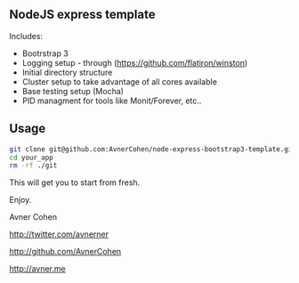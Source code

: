 ## NodeJS express template 

Includes:
* Bootrstrap 3
* Logging setup - through (https://github.com/flatiron/winston)
* Initial directory structure
* Cluster setup to take advantage of all cores available
* Base testing setup (Mocha)
* PID managment for tools like Monit/Forever, etc..



## Usage

```sh
git clone git@github.com:AvnerCohen/node-express-bootstrap3-template.git your_app
cd your_app
rm -rf ./git
```

This will get you to start from fresh.

Enjoy.


Avner Cohen

http://twitter.com/avnerner

http://github.com/AvnerCohen

http://avner.me

